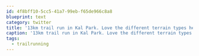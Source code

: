 ```yaml
---
id: 4f8bff10-5cc5-41a7-99eb-f65de966c8a8
blueprint: text
category: twitter
title: '13km trail run in Kal Park. Love the different terrain types here! #trailrunning @ Kalamalka Lake… instagram.com/p/1EY35Mkg7O/'
caption: '13km trail run in Kal Park. Love the different terrain types here! <span class="hashtag hashtag_local">#<a href="http://tweettemp.darylchymko.ca/?tag=trailrunning">trailrunning</a> @ Kalamalka Lake… <a href="https://instagram.com/p/1EY35Mkg7O/" title="https://instagram.com/p/1EY35Mkg7O/" class="link link_untco">instagram.com/p/1EY35Mkg7O/</a>'
tags:
  - trailrunning
---
```

